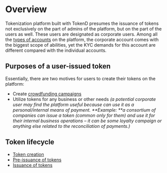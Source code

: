 
# Overview

Tokenization platform built with TokenD presumes the issuance of tokens not exclusively on the part of admins of the platform, but on the part of the users as well. These users are designated as corporate users. Among all the [types of accounts](https://docs.google.com/document/d/1mcvPHWHwnDVOA00kIFKyP-VyFeOxDZ7ltrFnA0qCuM0/edit#) on the platform, the corporate account comes with the biggest scope of abilities, yet the KYC demands for this account are different compared with the individual accounts.


## Purposes of a user-issued token 

Essentially, there are two motives for users to create their tokens on the platform: 



*   Create [crowdfunding campaigns](https://docs.google.com/document/d/1RK23j74Epyqc3E4P1GpNTAZMGMBvfvKbx8JKHLN_AtA/edit#)
*   Utilize tokens for any business or other needs _(a potential corporate user may find the platform useful because can use it as a personal/internal means of payment. **Example: **a consortium of companies can issue a token (common only for them) and use it for their internal business operations – it can be some loyalty campaign or anything else related to the reconciliation of payments.)_


## Token lifecycle



*   [Token creation](./token-creation.html)
*   [Pre-issuance of tokens ](./the-two-ways-to-pre-issue-tokens.html)
*   [Issuance of tokens](./the-two-ways-to-issue-tokens.html) 

